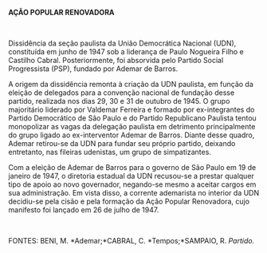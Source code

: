 **AÇÃO POPULAR RENOVADORA**

 

Dissidência da seção paulista da União Democrática Nacional (UDN),
constituída em junho de 1947 sob a liderança de Paulo Nogueira Filho e
Castilho Cabral. Posteriormente, foi absorvida pelo Partido Social
Progressista (PSP), fundado por Ademar de Barros.

A origem da dissidência remonta à criação da UDN paulista, em função da
eleição de delegados para a convenção nacional de fundação desse
partido, realizada nos dias 29, 30 e 31 de outubro de 1945. O grupo
majoritário liderado por Valdemar Ferreira e formado por ex-integrantes
do Partido Democrático de São Paulo e do Partido Republicano Paulista
tentou monopolizar as vagas da delegação paulista em detrimento
principalmente do grupo ligado ao ex-interventor Ademar de Barros.
Diante desse quadro, Ademar retirou-se da UDN para fundar seu próprio
partido, deixando entretanto, nas fileiras udenistas, um grupo de
simpatizantes.

Com a eleição de Ademar de Barros para o governo de São Paulo em 19 de
janeiro de 1947, o diretoria estadual da UDN recusou-se a prestar
qualquer tipo de apoio ao novo governador, negando-se mesmo a aceitar
cargos em sua administração. Em vista disso, a corrente ademarista no
interior da UDN decidiu-se pela cisão e pela formação da Ação Popular
Renovadora, cujo manifesto foi lançado em 26 de julho de 1947.

 

FONTES: BENI, M. *Ademar;*CABRAL, C. *Tempos;*SAMPAIO, R. *Partido.*

 
